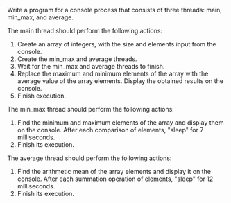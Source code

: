 Write a program for a console process that consists of three threads: main, min_max, and average.

The main thread should perform the following actions:

1. Create an array of integers, with the size and elements input from the console.
2. Create the min_max and average threads.
3. Wait for the min_max and average threads to finish.
4. Replace the maximum and minimum elements of the array with the average value of the array elements. Display the obtained results on the console.
5. Finish execution.

The min_max thread should perform the following actions:

1. Find the minimum and maximum elements of the array and display them on the console. After each comparison of elements, "sleep" for 7 milliseconds.
2. Finish its execution.

The average thread should perform the following actions:

1. Find the arithmetic mean of the array elements and display it on the console. After each summation operation of elements, "sleep" for 12 milliseconds.
2. Finish its execution.
